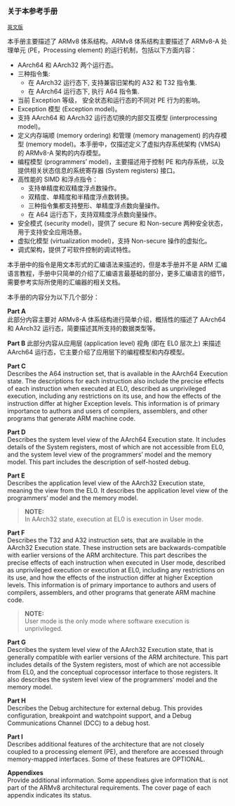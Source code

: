 ### 关于本参考手册

[`英文版`](../../en/about_this_manual.html)


本手册主要描述了 ARMv8 体系结构。ARMv8 体系结构主要描述了 ARMv8-A 处理单元 (PE，Processing element) 的运行机制，包括以下方面内容：

 * AArch64 和 AArch32 两个运行态。
 * 三种指令集:
    - 在 AArch32 运行态下, 支持兼容旧架构的 A32 和 T32 指令集.
    - 在 AArch64 运行态下, 执行 A64 指令集.
 * 当前 Exception 等级， 安全状态和运行态的不同对 PE 行为的影响。
 * Exception 模型 (Exception model)。
 * 支持 AArch64 和 AArch32 运行态切换的内部交互模型 (interprocessing model)。
 * 定义内存端顺 (memory ordering) 和管理 (memory management) 的内存模型 (memory model)。本手册中，仅描述定义了虚拟内存系统架构 (VMSA) 的 ARMv8-A 架构的内存模型。
 * 编程模型 (programmers’ model)，主要描述用于控制 PE 和内存系统，以及提供相关状态信息的系统寄存器 (System registers) 接口。
 * 高性能的 SIMD 和浮点指令：
    - 支持单精度和双精度浮点数操作。
    - 双精度、单精度和半精度浮点数转换。
    - 三种指令集都支持整形、单精度浮点数向量操作。
    - 在 A64 运行态下，支持双精度浮点数向量操作。
 * 安全模式 (security model)，提供了 secure 和 Non-secure 两种安全状态，用于支持安全应用场景。
 * 虚拟化模型 (virtualization model)，支持 Non-secure 操作的虚拟化。
 * 调式架构，提供了可软件控制的调试特性。

本手册中的指令是用文本形式的汇编语法来描述的，但是本手册并不是 ARM 汇编语言教程，手册中只简单的介绍了汇编语言最基础的部分，更多汇编语言的细节，需要参考实际所使用的汇编器的相关文档。

本手册的内容分为以下几个部分：


**Part A**  
此部分内容主要对 ARMv8-A 体系结构进行简单介绍，概括性的描述了 AArch64 和 AArch32 运行态，简要描述其所支持的数据类型等。

**Part B**
此部分内容从应用层 (application level) 视角 (即在 EL0 层次上) 来描述 AArch64 运行态，它主要介绍了应用层下的编程模型和内存模型。

**Part C**  
Describes the A64 instruction set, that is available in the AArch64 Execution state. The descriptions for each instruction also include the precise effects of each instruction when executed at EL0, described as unprivileged execution, including any restrictions on its use, and how the effects of the instruction differ at higher Exception levels. This information is of primary importance to authors and users of compilers, assemblers, and other programs that generate ARM machine code.


**Part D**  
Describes the system level view of the AArch64 Execution state. It includes details of the System registers, most of which are not accessible from EL0, and the system level view of the programmers’  model and the memory model. This part includes the description of self-hosted debug.


**Part E**  
Describes the application level view of the AArch32 Execution state, meaning the view from the EL0. It describes the application level view of the programmers’ model and the memory model.


> **NOTE:**  
In AArch32 state, execution at EL0 is execution in User mode.


**Part F**  
Describes the T32 and A32 instruction sets, that are available in the AArch32 Execution state. These instruction sets are backwards-compatible with earlier versions of the ARM architecture. This part describes the precise effects of each instruction when executed in User mode, described as unprivileged execution or execution at EL0, including any restrictions on its use, and how the effects
of the instruction differ at higher Exception levels. This information is of primary importance to authors and users of compilers, assemblers, and other programs that generate ARM machine code.

>**NOTE:**  
User mode is the only mode where software execution is unprivileged.


**Part G**  
Describes the system level view of the AArch32 Execution state, that is generally compatible with earlier versions of the ARM architecture. This part includes details of the System registers, most of which are not accessible from EL0, and the conceptual coprocessor interface to those registers. It also describes the system level view of the programmers’ model and the memory model.


**Part H**  
Describes the Debug architecture for external debug. This provides configuration, breakpoint and watchpoint support, and a Debug Communications Channel (DCC) to a debug host.


**Part I**  
Describes additional features of the architecture that are not closely coupled to a processing element (PE), and therefore are accessed through memory-mapped interfaces. Some of these features are OPTIONAL.


**Appendixes**  
Provide additional information. Some appendixes give information that is not part of the ARMv8 architectural requirements. The cover page of each appendix indicates its status.

